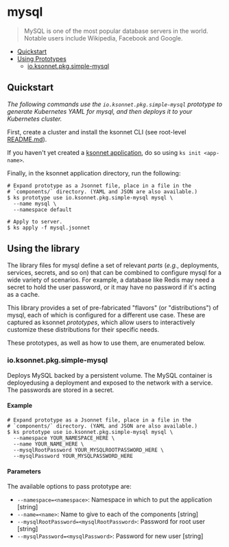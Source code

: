 # mysql

> MySQL is one of the most popular database servers in the world. Notable users include Wikipedia, Facebook and Google.

* [Quickstart](#quickstart)
* [Using Prototypes](#using-prototypes)
  * [io.ksonnet.pkg.simple-mysql](#io.ksonnet.pkg.simple-mysql)

## Quickstart

*The following commands use the `io.ksonnet.pkg.simple-mysql` prototype to generate Kubernetes YAML for mysql, and then deploys it to your Kubernetes cluster.*

First, create a cluster and install the ksonnet CLI (see root-level [README.md](rootReadme)).

If you haven't yet created a [ksonnet application](linkToSomewhere), do so using `ks init <app-name>`.

Finally, in the ksonnet application directory, run the following:

```shell
# Expand prototype as a Jsonnet file, place in a file in the
# `components/` directory. (YAML and JSON are also available.)
$ ks prototype use io.ksonnet.pkg.simple-mysql mysql \
  --name mysql \
  --namespace default

# Apply to server.
$ ks apply -f mysql.jsonnet
```

## Using the library

The library files for mysql define a set of relevant *parts* (_e.g._, deployments, services, secrets, and so on) that can be combined to configure mysql for a wide variety of scenarios. For example, a database like Redis may need a secret to hold the user password, or it may have no password if it's acting as a cache.

This library provides a set of pre-fabricated "flavors" (or "distributions") of mysql, each of which is configured for a different use case. These are captured as ksonnet *prototypes*, which allow users to interactively customize these distributions for their specific needs.

These prototypes, as well as how to use them, are enumerated below.

### io.ksonnet.pkg.simple-mysql

Deploys MySQL backed by a persistent volume. The MySQL container is deployedusing a deployment and exposed to the network with a service. The
passwords are stored in a secret.

#### Example

```shell
# Expand prototype as a Jsonnet file, place in a file in the
# `components/` directory. (YAML and JSON are also available.)
$ ks prototype use io.ksonnet.pkg.simple-mysql mysql \
  --namespace YOUR_NAMESPACE_HERE \
  --name YOUR_NAME_HERE \
  --mysqlRootPassword YOUR_MYSQLROOTPASSWORD_HERE \
  --mysqlPassword YOUR_MYSQLPASSWORD_HERE
```

#### Parameters

The available options to pass prototype are:

* `--namespace=<namespace>`: Namespace in which to put the application [string]
* `--name=<name>`: Name to give to each of the components [string]
* `--mysqlRootPassword=<mysqlRootPassword>`: Password for root user [string]
* `--mysqlPassword=<mysqlPassword>`: Password for new user [string]


[rootReadme]: https://github.com/ksonnet/mixins
